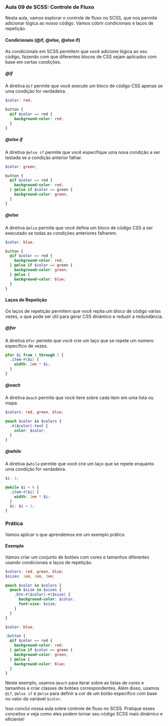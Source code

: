 ### Aula 09 de SCSS: Controle de Fluxo

Nesta aula, vamos explorar o controle de fluxo no SCSS, que nos permite adicionar lógica ao nosso código. Vamos cobrir condicionais e laços de repetição.

#### Condicionais (@if, @else, @else if)

As condicionais em SCSS permitem que você adicione lógica ao seu código, fazendo com que diferentes blocos de CSS sejam aplicados com base em certas condições.

##### @if

A diretiva `@if` permite que você execute um bloco de código CSS apenas se uma condição for verdadeira.

```scss
$color: red;

button {
  @if $color == red {
    background-color: red;
  }
}
```

##### @else if

A diretiva `@else if` permite que você especifique uma nova condição a ser testada se a condição anterior falhar.

```scss
$color: green;

button {
  @if $color == red {
    background-color: red;
  } @else if $color == green {
    background-color: green;
  }
}
```

##### @else

A diretiva `@else` permite que você defina um bloco de código CSS a ser executado se todas as condições anteriores falharem.

```scss
$color: blue;

button {
  @if $color == red {
    background-color: red;
  } @else if $color == green {
    background-color: green;
  } @else {
    background-color: blue;
  }
}
```

#### Laços de Repetição

Os laços de repetição permitem que você repita um bloco de código várias vezes, o que pode ser útil para gerar CSS dinâmico e reduzir a redundância.

##### @for

A diretiva `@for` permite que você crie um laço que se repete um número específico de vezes.

```scss
@for $i from 1 through 5 {
  .item-#{$i} {
    width: 2em * $i;
  }
}
```

##### @each

A diretiva `@each` permite que você itere sobre cada item em uma lista ou mapa.

```scss
$colors: red, green, blue;

@each $color in $colors {
  .#{$color}-text {
    color: $color;
  }
}
```

##### @while

A diretiva `@while` permite que você crie um laço que se repete enquanto uma condição for verdadeira.

```scss
$i: 1;

@while $i < 6 {
  .item-#{$i} {
    width: 2em * $i;
  }
  $i: $i + 1;
}
```

### Prática

Vamos aplicar o que aprendemos em um exemplo prático.

#### Exemplo

Vamos criar um conjunto de botões com cores e tamanhos diferentes usando condicionais e laços de repetição.

```scss
$colors: red, green, blue;
$sizes: 1em, 2em, 3em;

@each $color in $colors {
  @each $size in $sizes {
    .btn-#{$color}-#{$size} {
      background-color: $color;
      font-size: $size;
    }
  }
}

$color: blue;

.button {
  @if $color == red {
    background-color: red;
  } @else if $color == green {
    background-color: green;
  } @else {
    background-color: blue;
  }
}
```

Neste exemplo, usamos `@each` para iterar sobre as listas de cores e tamanhos e criar classes de botões correspondentes. Além disso, usamos `@if`, `@else if` e `@else` para definir a cor de um botão específico com base no valor da variável `$color`.

Isso conclui nossa aula sobre controle de fluxo no SCSS. Pratique esses conceitos e veja como eles podem tornar seu código SCSS mais dinâmico e eficiente!
